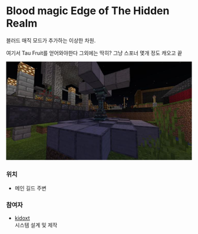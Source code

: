 # Blood magic Edge of The Hidden Realm

블러드 매직 모드가 추가하는 이상한 차원.

여기서 Tau Fruit를 얻어와야한다 그외에는 딱히? 그냥 스포너 몇개 정도 캐오고 끝

![메인](../../asset/systems/bl_edge_of_the_hidden_realm/main.jpg)

### 위치 
<!-- tag_source_open:link_list:building_spot -->
- 메인 길드 주변
<!-- tag_close -->

### 참여자
<!-- tag_source_open:link_list:member_contribute -->
- [kidoxt](../members/kidoxt.md)  
시스템 설계 및 제작
<!-- tag_close-->